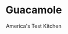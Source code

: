 ---
layout: ../../layouts/MarkdownPostLayout.astro
title: Guacamole
author: America's Test Kitchen
pubDate: 2023-03-15
description: "With hardly any work, you can do much better than the bland and monotonously smooth store-bought versions."
image_url: https://res.cloudinary.com/hksqkdlah/image/upload/ar_1:1,c_fill,dpr_2.0,f_auto,fl_lossy.progressive.strip_profile,g_faces:auto,q_auto:low,w_344/10698_sfs-5ez-masterguacamole-4
tags: ["Side Dishes","Condiments"]
calories: 998
protein: 1
carbohydrates: 4
fats: 
fiber: 3
ingredients: ["3 ripe, avocados","1/4 cup, chopped fresh cilantro","1 , jalapeno chile, stemmed, seeded, and minced","2 tablespoons, finely chopped onion","2 tablespoons, lime juice","2 , garlic cloves, minced","3/4 teaspoon, Salt","1/2 teaspoon, ground cumin"]
serves: 12
time: "20 minutes"
instructions: ["Halve 1 avocado, remove pit, and scoop flesh into medium bowl. Add cilantro, jalapeno, onion, lime juice, garlic, ¾ teaspoon salt, and cumin and mash with potato masher (or fork) until mostly smooth.","Halve and pit remaining 2 avocados. Carefully make ½-inch crosshatch incisions in flesh with butter knife, cutting down to but not through skin. Insert spoon between skin and flesh, gently scoop out avocado cubes, and add to mashed mixture. Gently mash until mixture is well combined but still coarse. Season with salt to taste. Serve."]
nutrition: ["257 mg Potassium","28 mg Phosphorus","8 mg Calcium","15 mg Magnesium","131 mg Sodium","7 g Fat","4 g Monounsaturated","7 mg Vitamin C","1 g Saturated","3 g Fiber","41 µg Folate (food)","11 µg Vitamin K","42 g Water","4 g Carbs","41 µg Folate equivalent (total)","1 g Protein","1 mg Vitamin E","5 µg Vitamin A","83 kcal Energy","998 calories"]
notes: "Store guacamole for up to 24 hours by pressing plastic wrap directly against its surface."
---